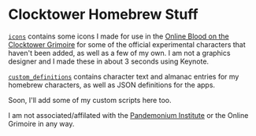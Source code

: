 # Clocktower Homebrew Stuff

[`icons`](../blob/main/icons) contains some icons I made for use in the [Online Blood on the Clocktower Grimoire](https://clocktower.online/)
for some of the official experimental characters that haven't been added, as well as a few of my own.
I am not a graphics designer and I made these in about 3 seconds using Keynote.

[`custom_definitions`](../blob/main/custom_definitions) contains character text and almanac entries for my homebrew characters,
as well as JSON definitions for the apps.

Soon, I'll add some of my custom scripts here too.

I am not associated/affilated with the [Pandemonium Institute](https://bloodontheclocktower.com/about-us) or the Online Grimoire in any way.
